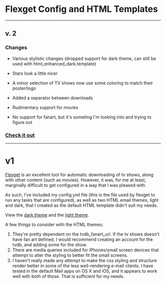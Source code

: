 # Flexget Config and HTML Templates
***
## v. 2

### Changes

- Various stylistic changes (dropped support for dark theme, can still be used with html_enhanced_dark.template)

 - Stars look a little nicer
 - A minor selection of TV shows now use some coloring  to match their poster/logo
 - Added a separator between downloads
- Rudimentary support for movies
 - No support for fanart, but it's someting I'm looking into and trying to figure out

### [Check it out](http://dustinschau.com/drop/flexget/test-email.html)
***
# v1

[Flexget](http://flexget.com/) is an excellent tool for automatic downloading of tv shows, along with other content (such as movies). However, it was, for me at least, marginally difficult to get configured in a way that I was pleased with. 

As such, I've included my config.yml file (this is the file used by flexget to run any tasks that are configured), as well as two HTML email themes, light and dark, that I created as the default HTML template didn't suit my needs. 

View the [dark theme](http://jsfiddle.net/YLrd7/1/embedded/result/) and the [light theme](http://jsfiddle.net/YLrd7/2/embedded/result/). 

A few things to consider with the HTML themes: 

1.  They're pretty dependent on the tvdb\_fanart\_url. If the tv shows doesn't have fan art defined, I would recommend creating an account for the tvdb, and adding some for the show.
2. There are media queries included for iPhones/small screen devices that attempt to alter the styling to better fit the small screens. 
3. I haven't really made any attempt to make the css styling and structure render better in some of the less well-rendering e-mail clients. I have tested in the default Mail apps on OS X and iOS, and it appears to work well with both of those. That is sufficient for my needs. 